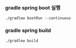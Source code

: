 
### gradle spring boot 실행
```
./gradlew bootRun --continuous

```

### gradle spring build
```
./gradlew build
```